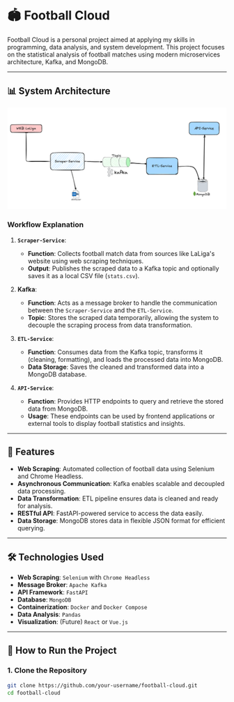 # 🏟️ **Football Cloud**

Football Cloud is a personal project aimed at applying my skills in programming, data analysis, and system development. This project focuses on the statistical analysis of football matches using modern microservices architecture, Kafka, and MongoDB.

---

## 📊 **System Architecture**

![Football Cloud Architecture](images/architecture-footballCloud.png)

### **Workflow Explanation**

1. **`Scraper-Service`**:
   - **Function**: Collects football match data from sources like LaLiga's website using web scraping techniques.
   - **Output**: Publishes the scraped data to a Kafka topic and optionally saves it as a local CSV file (`stats.csv`).

2. **Kafka**:
   - **Function**: Acts as a message broker to handle the communication between the `Scraper-Service` and the `ETL-Service`.
   - **Topic**: Stores the scraped data temporarily, allowing the system to decouple the scraping process from data transformation.

3. **`ETL-Service`**:
   - **Function**: Consumes data from the Kafka topic, transforms it (cleaning, formatting), and loads the processed data into MongoDB.
   - **Data Storage**: Saves the cleaned and transformed data into a MongoDB database.

4. **`API-Service`**:
   - **Function**: Provides HTTP endpoints to query and retrieve the stored data from MongoDB.
   - **Usage**: These endpoints can be used by frontend applications or external tools to display football statistics and insights.

---

## 🚀 **Features**

- **Web Scraping**: Automated collection of football data using Selenium and Chrome Headless.
- **Asynchronous Communication**: Kafka enables scalable and decoupled data processing.
- **Data Transformation**: ETL pipeline ensures data is cleaned and ready for analysis.
- **RESTful API**: FastAPI-powered service to access the data easily.
- **Data Storage**: MongoDB stores data in flexible JSON format for efficient querying.

---

## 🛠️ **Technologies Used**

- **Web Scraping**: `Selenium` with `Chrome Headless`
- **Message Broker**: `Apache Kafka`
- **API Framework**: `FastAPI`
- **Database**: `MongoDB`
- **Containerization**: `Docker` and `Docker Compose`
- **Data Analysis**: `Pandas`
- **Visualization**: (Future) `React` or `Vue.js`

---

## 🚀 **How to Run the Project**

### 1. Clone the Repository

```bash
git clone https://github.com/your-username/football-cloud.git
cd football-cloud
